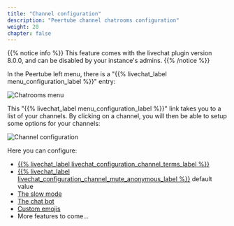 ```yaml
---
title: "Channel configuration"
description: "Peertube channel chatrooms configuration"
weight: 20
chapter: false
---
```


{{% notice info %}}
This feature comes with the livechat plugin version 8.0.0, and can be disabled by your instance's admins.
{{% /notice %}}

In the Peertube left menu, there is a "{{% livechat_label menu_configuration_label %}}" entry:

![Chatrooms menu](/peertube-plugin-livechat/images/chatrooms_menu.png?classes=shadow,border&height=400px)

This "{{% livechat_label menu_configuration_label %}}" link takes you to a list of your channels.
By clicking on a channel, you will then be able to setup some options for your channels:

![Channel configuration](/peertube-plugin-livechat/images/channel_configuration.png?classes=shadow,border&height=400px)

Here you can configure:

* [{{% livechat_label livechat_configuration_channel_terms_label %}}](/peertube-plugin-livechat/documentation/user/streamers/terms)
* [{{% livechat_label livechat_configuration_channel_mute_anonymous_label %}}](/peertube-plugin-livechat/documentation/user/streamers/moderation) default value
* [The slow mode](/peertube-plugin-livechat/documentation/user/streamers/slow_mode)
* [The chat bot](/peertube-plugin-livechat/documentation/user/streamers/bot)
* [Custom emojis](/peertube-plugin-livechat/documentation/user/streamers/emojis)
* More features to come...
